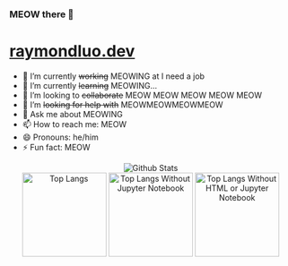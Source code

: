 ### MEOW there 👋

<!--
**erhuve/erhuve** is a ✨ _special_ ✨ repository because its `README.md` (this file) appears on your GitHub profile.

Here are some ideas to get you started:
-->
# [raymondluo.dev](https://raymondluo.dev/)

- 🔭 I’m currently ~~working~~ MEOWING at I need a job
- 🌱 I’m currently ~~learning~~ MEOWING...
- 👯 I’m looking to ~~collaborate~~ MEOW MEOW MEOW MEOW MEOW
- 🤔 I’m ~~looking for help with~~ MEOWMEOWMEOWMEOW
- 💬 Ask me about MEOWING
- 📫 How to reach me: MEOW
- 😄 Pronouns: he/him
- ⚡ Fun fact: MEOW
<div align="center">
<img alt="Github Stats" src="https://github-readme-stats.vercel.app/api?username=erhuve&count_private=true&show_icons=true&theme=buefy"/></br>
<img alt="Top Langs" height="150px" src="https://github-readme-stats.vercel.app/api/top-langs/?username=erhuve&langs_count=10&theme=buefy&layout=compact"/>
<img alt="Top Langs Without Jupyter Notebook" height="150px" src="https://github-readme-stats.vercel.app/api/top-langs/?username=erhuve&hide=jupyter%20notebook&langs_count=10&theme=buefy&layout=compact"/>
<img alt="Top Langs Without HTML or Jupyter Notebook" height="150px" src="https://github-readme-stats.vercel.app/api/top-langs/?username=erhuve&hide=html,jupyter%20notebook&langs_count=10&theme=buefy&layout=compact"/>
</div>

